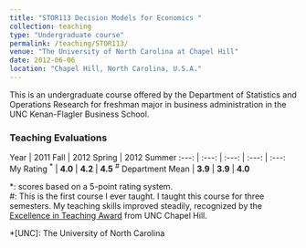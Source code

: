 ```yaml
---
title: "STOR113 Decision Models for Economics "
collection: teaching
type: "Undergraduate course"
permalink: /teaching/STOR113/
venue: "The University of North Carolina at Chapel Hill"
date: 2012-06-06
location: "Chapel Hill, North Carolina, U.S.A."
---
```


This is an undergraduate course offered by the Department of Statistics and Operations Research for freshman major in business administration in the UNC Kenan-Flagler Business School.

### Teaching Evaluations

Year | 2011 Fall | 2012 Spring | 2012 Summer
:---: | :---: | :---: | :---: | :---:
My Rating <sup>\*</sup> | **4.0** | **4.2** | **4.5** <sup>\#</sup>
Department Mean | **3.9** | **3.9** | **4.0**

\*: scores based on a 5-point rating system. <br>
\#: This is the first course I ever taught. I taught this course for three semesters. My teaching skills improved steadily, recognized by the [Excellence in Teaching Award](/files/UNC-Teaching-Award.pdf) from UNC Chapel Hill.

*[UNC]: The University of North Carolina
